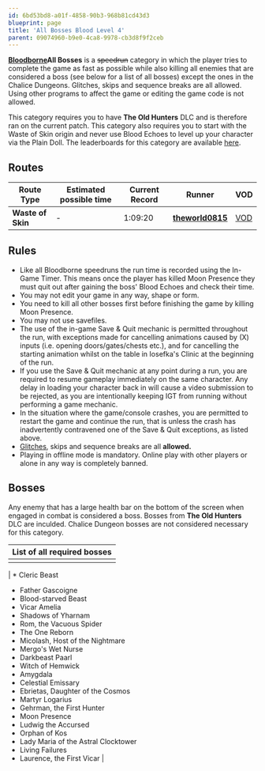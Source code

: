 ```yaml
---
id: 6bd53bd8-a01f-4858-90b3-968b81cd43d3
blueprint: page
title: 'All Bosses Blood Level 4'
parent: 09074960-b9e0-4ca8-9978-cb3d8f9f2ceb
---
```

[**Bloodborne**](/bloodborne)**All Bosses** is a ~~speedrun~~ category in which the player tries to complete the game as fast as possible while also killing all enemies that are considered a boss (see below for a list of all bosses) except the ones in the Chalice Dungeons. Glitches, skips and sequence breaks are all allowed. Using other programs to affect the game or editing the game code is not allowed.

This category requires you to have **The Old Hunters** DLC and is therefore ran on the current patch. This category also requires you to start with the Waste of Skin origin and never use Blood Echoes to level up your character via the Plain Doll. The leaderboards for this category are available [here](/bloodborne/leaderboard).

## Routes

| Route Type | Estimated possible time | Current Record | Runner | VOD |
| --- | --- | --- | --- | --- |
| **Waste of Skin** | - | 1:09:20 | [**theworld0815**](https://www.twitch.tv/theworld0815) | [VOD](//https://www.bilibili.com/video/BV19S4y1r7wi?zw) |

## Rules

- Like all Bloodborne speedruns the run time is recorded using the In-Game Timer. This means once the player has killed Moon Presence they must quit out after gaining the boss' Blood Echoes and check their time.
- You may not edit your game in any way, shape or form.
- You need to kill all other bosses first before finishing the game by killing Moon Presence.
- You may not use savefiles.
- The use of the in-game Save & Quit mechanic is permitted throughout the run, with exceptions made for cancelling animations caused by (X) inputs (i.e. opening doors/gates/chests etc.), and for cancelling the starting animation whilst on the table in Iosefka's Clinic at the beginning of the run.
- If you use the Save & Quit mechanic at any point during a run, you are required to resume gameplay immediately on the same character. Any delay in loading your character back in will cause a video submission to be rejected, as you are intentionally keeping IGT from running without performing a game mechanic.
- In the situation where the game/console crashes, you are permitted to restart the game and continue the run, that is unless the crash has inadvertently contravened one of the Save & Quit exceptions, as listed above.
- [Glitches](/glitches), skips and sequence breaks are all **allowed.**
- Playing in offline mode is mandatory. Online play with other players or alone in any way is completely banned.

## Bosses

Any enemy that has a large health bar on the bottom of the screen when engaged in combat is considered a boss. Bosses from **The Old Hunters** DLC are inculded. Chalice Dungeon bosses are not considered necessary for this category.

| List of all required bosses |
| --- |
|  |

| * Cleric Beast

- Father Gascoigne
- Blood-starved Beast
- Vicar Amelia
- Shadows of Yharnam
- Rom, the Vacuous Spider
- The One Reborn
- Micolash, Host of the Nightmare
- Mergo's Wet Nurse
- Darkbeast Paarl
- Witch of Hemwick
- Amygdala
- Celestial Emissary
- Ebrietas, Daughter of the Cosmos
- Martyr Logarius
- Gehrman, the First Hunter
- Moon Presence
- Ludwig the Accursed
- Orphan of Kos
- Lady Maria of the Astral Clocktower
- Living Failures
- Laurence, the First Vicar |
